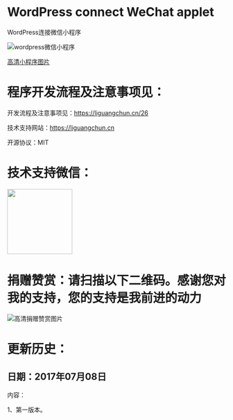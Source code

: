 # WordPress connect WeChat applet
WordPress连接微信小程序


![wordpress微信小程序](http://yun.i-im.net/file/201707812323823049541.jpg) 

[高清小程序图片](http://yun.i-im.net/file/201707812295855587390.png)



# 程序开发流程及注意事项见：

   开发流程及注意事项见：https://liguangchun.cn/26

   技术支持网站：https://liguangchun.cn

   开源协议：MIT

# 技术支持微信：

<img width="150" height="150" src="http://oss2.i-im.net/2016091610404856579587.png"/>




# 捐赠赞赏：请扫描以下二维码。感谢您对我的支持，您的支持是我前进的动力

![高清捐赠赞赏图片](http://yun.i-im.net/file/201707812250517093735.png)


# 更新历史：

## 日期：2017年07月08日

内容：

1、第一版本。
